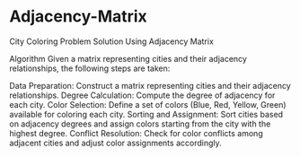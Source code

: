 # Adjacency-Matrix
City Coloring Problem Solution Using Adjacency Matrix

Algorithm
Given a matrix representing cities and their adjacency relationships, the following steps are taken:

Data Preparation: Construct a matrix representing cities and their adjacency relationships.
Degree Calculation: Compute the degree of adjacency for each city.
Color Selection: Define a set of colors (Blue, Red, Yellow, Green) available for coloring each city.
Sorting and Assignment: Sort cities based on adjacency degrees and assign colors starting from the city with the highest degree.
Conflict Resolution: Check for color conflicts among adjacent cities and adjust color assignments accordingly.
